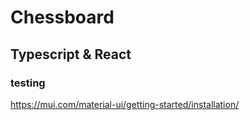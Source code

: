 
# Chessboard
## Typescript & React
### testing
https://mui.com/material-ui/getting-started/installation/
